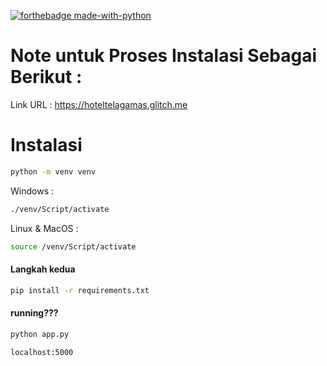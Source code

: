 [![forthebadge made-with-python](http://ForTheBadge.com/images/badges/made-with-python.svg)](https://www.python.org/)

# Note untuk Proses Instalasi Sebagai Berikut : 

Link URL : https://hoteltelagamas.glitch.me

# Instalasi 
```bash
python -m venv venv
```
Windows : 
```bash
./venv/Script/activate
```
Linux & MacOS :
```bash
source /venv/Script/activate
```
#### Langkah kedua
```bash
pip install -r requirements.txt
```
#### running???
```bash
python app.py
```
```bash
localhost:5000
```
